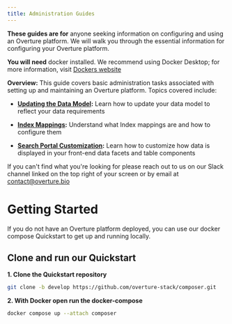 ```yaml
---
title: Administration Guides
---
```


**These guides are for** anyone seeking information on configuring and using an Overture platform. We will walk you through the essential information for configuring your Overture platform. 

**You will need** docker installed. We recommend using Docker Desktop; for more information, visit [Dockers website](https://www.docker.com/products/docker-desktop/)

**Overview:** This guide covers basic administration tasks associated with setting up and maintaining an Overture platform. Topics covered include:

   - **[Updating the Data Model](/documentation/guides/administration/modelling/):** Learn how to update your data model to reflect your data requirements


   - **[Index Mappings](/documentation/guides/administration/indexmapping/):** Understand what Index mappings are and how to configure them


   - **[Search Portal Customization](/documentation/guides/administration/portalcustomization/):** Learn how to customize how data is displayed in your front-end data facets and table components


 <Note title="Help us make our guides better">If you can't find what you're looking for please reach out to us on our Slack channel linked on the top right of your screen or by email at contact@overture.bio</Note>

# Getting Started

If you do not have an Overture platform deployed, you can use our docker compose Quickstart to get up and running locally.

## Clone and run our Quickstart

**1. Clone the Quickstart repository**

```bash
git clone -b develop https://github.com/overture-stack/composer.git
```

**2. With Docker open run the docker-compose**

```bash
docker compose up --attach composer
```
